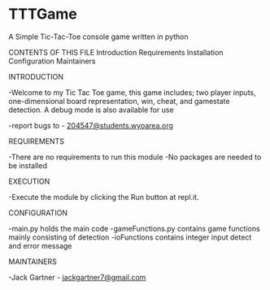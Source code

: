 # TTTGame
A Simple Tic-Tac-Toe console game written in python

CONTENTS OF THIS FILE
Introduction
Requirements
Installation
Configuration
Maintainers

INTRODUCTION

-Welcome to my Tic Tac Toe game, this game includes; two player inputs, one-dimensional board representation, win, cheat, and gamestate detection. A debug mode
is also available for use

-report bugs to - 204547@students.wyoarea.org

REQUIREMENTS

-There are no requirements to run this module
-No packages are needed to be installed

EXECUTION

-Execute the module by clicking the Run button at repl.it.

CONFIGURATION

-main.py holds the main code
-gameFunctions.py contains game functions mainly consisting of detection
-ioFunctions contains integer input detect and error message

MAINTAINERS

-Jack Gartner - jackgartner7@gmail.com

